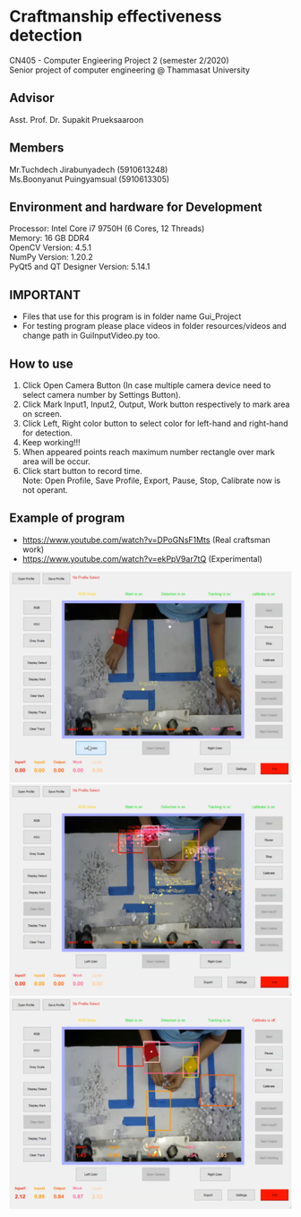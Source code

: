 # Craftmanship effectiveness detection
CN405 - Computer Engieering Project 2 (semester 2/2020)</br>
Senior project of computer engineering @ Thammasat University

## Advisor</br>
Asst. Prof. Dr. Supakit Prueksaaroon

## Members</br>
Mr.Tuchdech   Jirabunyadech (5910613248)</br>
Ms.Boonyanut  Puingyamsual (5910613305)</br>

## Environment and hardware for Development</br>
Processor: Intel Core i7 9750H (6 Cores, 12 Threads)</br>
Memory: 16 GB DDR4</br>
OpenCV Version: 4.5.1</br>
NumPy Version: 1.20.2</br>
PyQt5 and QT Designer Version: 5.14.1</br>

## IMPORTANT
- Files that use for this program is in folder name Gui_Project
- For testing program please place videos in folder resources/videos and change path in GuiInputVideo.py too.

## How to use
1) Click Open Camera Button (In case multiple camera device need to select camera number by Settings Button).
2) Click Mark Input1, Input2, Output, Work button respectively to mark area on screen.
3) Click Left, Right color button to select color for left-hand and right-hand for detection.
4) Keep working!!!
5) When appeared points reach maximum number rectangle over mark area will be occur.
6) Click start button to record time.</br>
Note: Open Profile, Save Profile, Export, Pause, Stop, Calibrate now is not operant. 

## Example of program</br>
- https://www.youtube.com/watch?v=DPoGNsF1Mts (Real craftsman work)
- https://www.youtube.com/watch?v=ekPpV9ar7tQ (Experimental)

![alt text](https://github.com/moosinyismyhappy/CN405-Craftsman/blob/master/resources/images/example_mark_area.png)</br>
![alt text](https://github.com/moosinyismyhappy/CN405-Craftsman/blob/master/resources/images/example_work.png)</br>
![alt text](https://github.com/moosinyismyhappy/CN405-Craftsman/blob/master/resources/images/example_time.png)</br>
